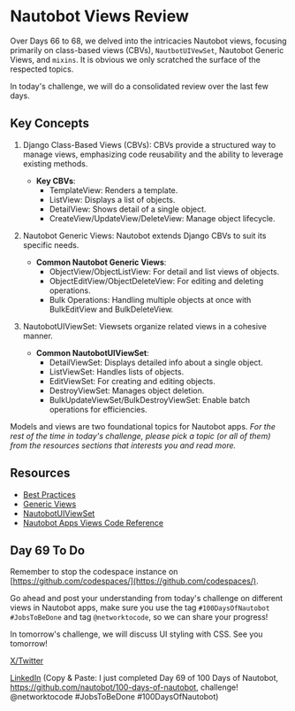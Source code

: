 # Nautobot Views Review

Over Days 66 to 68, we delved into the intricacies Nautobot views, focusing primarily on class-based views (CBVs), `NautbotUIVewSet`, Nautobot Generic Views, and `mixins`. It is obvious we only scratched the surface of the respected topics. 

In today's challenge, we will do a consolidated review over the last few days.

## Key Concepts

1. Django Class-Based Views (CBVs): CBVs provide a structured way to manage views, emphasizing code reusability and the ability to leverage existing methods.
    - **Key CBVs**:
        - TemplateView: Renders a template.
        - ListView: Displays a list of objects.
        - DetailView: Shows detail of a single object.
        - CreateView/UpdateView/DeleteView: Manage object lifecycle.

2. Nautobot Generic Views: Nautobot extends Django CBVs to suit its specific needs.
    - **Common Nautobot Generic Views**:
        - ObjectView/ObjectListView: For detail and list views of objects.
        - ObjectEditView/ObjectDeleteView: For editing and deleting operations.
        - Bulk Operations: Handling multiple objects at once with BulkEditView and BulkDeleteView.

3. NautobotUIViewSet: Viewsets organize related views in a cohesive manner.
    - **Common NautobotUIViewSet**:
        - DetailViewSet: Displays detailed info about a single object.
        - ListViewSet: Handles lists of objects.
        - EditViewSet: For creating and editing objects.
        - DestroyViewSet: Manages object deletion.
        - BulkUpdateViewSet/BulkDestroyViewSet: Enable batch operations for efficiencies.

Models and views are two foundational topics for Nautobot apps. *For the rest of the time in today's challenge, please pick a topic (or all of them) from the resources sections that interests you and read more.* 

## Resources
- [Best Practices](https://docs.nautobot.com/projects/core/en/stable/development/core/best-practices/)
- [Generic Views](https://docs.nautobot.com/projects/core/en/stable/development/core/generic-views/)
- [NautobotUIViewSet](https://docs.nautobot.com/projects/core/en/stable/development/apps/api/views/nautobotuiviewset/)
- [Nautobot Apps Views Code Reference](https://docs.nautobot.com/projects/core/en/stable/code-reference/nautobot/apps/views/#nautobot.apps.views.BulkCreateView)


## Day 69 To Do

Remember to stop the codespace instance on [https://github.com/codespaces/](https://github.com/codespaces/). 

Go ahead and post your understanding from today's challenge on different views in Nautobot apps, make sure you use the tag `#100DaysOfNautobot` `#JobsToBeDone` and tag `@networktocode`, so we can share your progress! 

In tomorrow's challenge, we will discuss UI styling with CSS. See you tomorrow! 

[X/Twitter](<https://twitter.com/intent/tweet?url=https://github.com/nautobot/100-days-of-nautobot&text=I+just+completed+Day+69+of+the+100+days+of+nautobot+challenge+!&hashtags=100DaysOfNautobot,JobsToBeDone>)

[LinkedIn](https://www.linkedin.com/) (Copy & Paste: I just completed Day 69 of 100 Days of Nautobot, https://github.com/nautobot/100-days-of-nautobot, challenge! @networktocode #JobsToBeDone #100DaysOfNautobot) 